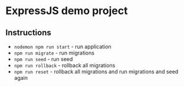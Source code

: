 # ExpressJS demo project

## Instructions
    
 - `nodemon npm run start` - run application
 - `npm run migrate` - run migrations
 - `npm run seed` - run seed
 - `npm run rollback` - rollback all migrations
 - `npm run reset` - rollback all migrations and run migrations and seed again